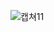 ![캡쳐11](https://img1.daumcdn.net/thumb/R1280x0/?scode=mtistory2&fname=https%3A%2F%2Fblog.kakaocdn.net%2Fdn%2FbQadYw%2FbtqRolGObDD%2FdtIgDfnJakCkE244BAX1X0%2Fimg.png)  
